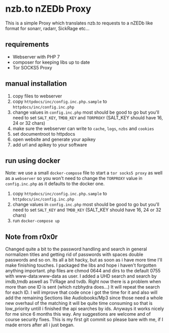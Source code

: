# nzb.to nZEDb Proxy

This is a simple Proxy which translates nzb.to requests to a nZEDb like format for sonarr, radarr, SickRage etc...

## requirements

- Webserver with PHP 7
- composer for keeping libs up to date
- Tor SOCKS5 Proxy

## manual installation

1. copy files to webserver
2. copy `httpdocs/inc/config.inc.php.sample` to `httpdocs/inc/config.inc.php`
3. change values in `config.inc.php` most should be good to go but you'll need to set `SALT_KEY`, `TMDB_KEY` and `TORPROXY` (SALT_KEY should have 16, 24 or 32 chars)
4. make sure the webserver can write to `cache`, `logs`, `nzbs` and `cookies`
5. set documentroot to httpdocs
6. open website and generate your apikey
7. add url and apikey to your software

## run using docker

Note: we use a small `docker-compose` file to start a `tor socks5 proxy` as well as a `webserver` so you won't need to change the `TORPROXY` value in `config.inc.php` as it defaults to the docker one.

1. copy `httpdocs/inc/config.inc.php.sample` to `httpdocs/inc/config.inc.php`
2. change values in `config.inc.php` most should be good to go but you'll need to set `SALT_KEY` and `TMDB_KEY` (SALT_KEY should have 16, 24 or 32 chars)
3. run `docker-compose up`

## Note from r0x0r
Changed quite a bit to the password handling and search in general normalizen titles and getting rid of passwords with spaces double passwords and so on. Its all a bit hacky,
but as soon as i have more time I'll make finishing touches. I packaged the libs and hope i haven't forgotten anything important. php files are chmod 0644 and dirs
to the default 0755 with www-data:www-data as user.
I added a UHD search and search by imdb,tmdb aswell as TVRage and tvdb. Right now there is a problem when more than one ID is sent (which nzbhydra does...) It will repeat the search for each ID.
I will improve that code once i got the time for it and also will add the remaining Sections like Audiobooks/Mp3 since those need a whole new overhaul of the matching it will be 
quite time consuming so that is low_priority untill i finished the api searches by ids. 
Anyways it works nicely for me since 6 months this way. Any suggestions are welcome and of course security fixes.
This is my first git commit so please bare with me, if I made errors after all i just began.
